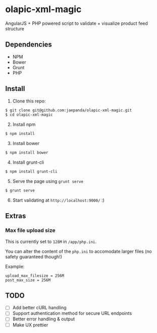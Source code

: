 olapic-xml-magic
================

AngularJS + PHP powered script to validate + visualize product feed structure

## Dependencies

- NPM
- Bower
- Grunt
- PHP

## Install

1. Clone this repo:

  ```sh
  $ git clone git@github.com:jaepanda/olapic-xml-magic.git
  $ cd olapic-xml-magic
  ```

2. Install npm

  ```sh
  $ npm install
  ```

3. Install bower
  
  ```sh
  $ npm install bower
  ```

4. Install grunt-cli
  
  ```sh
  $ npm install grunt-cli
  ```
  
5. Serve the page using `grunt serve`

  ```sh
  $ grunt serve
  ```
  
6. Start validating at `http://localhost:9000/` :)

## Extras

### Max file upload size

This is currently set to `128M` in `/app/php.ini`.

You can alter the content of the `php.ini` to accomodate larger files (no safety guaranteed though!)

Example:
```
upload_max_filesize = 256M
post_max_size = 256M
```

## TODO

- [ ] Add better cURL handling
- [ ] Support authentication method for secure URL endpoints
- [ ] Better error handling & output
- [ ] Make UX prettier
